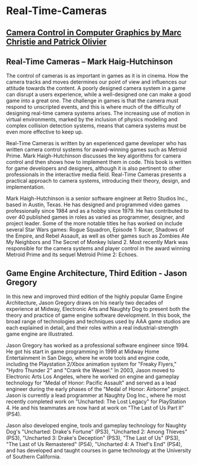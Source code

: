 # Real-Time-Cameras

## [Camera Control in Computer Graphics by Marc Christie and Patrick Olivier](https://github.com/pixiesue/Real-Time-Cameras/blob/6abe1b87f1d85a8a4b3c4ccf972d4f9959618469/Camera%20Control%20in%20Computer%20Graphics.pdf)

## Real-Time Cameras – Mark Haig-Hutchinson
The control of cameras is as important in games as it is in cinema. How the camera tracks and moves determines our point of view and influences our attitude towards the content. A poorly designed camera system in a game can disrupt a users experience, while a well-designed one can make a good game into a great one. The challenge in games is that the camera must respond to unscripted events, and this is where much of the difficulty of designing real-time camera systems arises. The increasing use of motion in virtual environments, marked by the inclusion of physics modeling and complex collision detection systems, means that camera systems must be even more effective to keep up. 

Real-Time Cameras is written by an experienced game developer who has written camera control systems for award-winning games such as Metroid Prime. Mark Haigh-Hutchinson discusses the key algorithms for camera control and then shows how to implement them in code. This book is written for game developers and designers, although it is also pertinent to other professionals in the interactive media field. Real-Time Cameras presents a practical approach to camera systems, introducing their theory, design, and implementation.

Mark Haigh-Hutchinson is a senior software engineer at Retro Studios Inc., based in Austin, Texas. He has designed and programmed video games professionally since 1984 and as a hobby since 1979. He has contributed to over 40 published games in roles as varied as programmer, designer, and project leader. Some of the more notable titles he has worked on include several Star Wars games: Rogue Squadron, Episode 1: Racer, Shadows of the Empire, and Rebel Assault, as well as other games such as Zombies Ate My Neighbors and The Secret of Monkey Island 2. Most recently Mark was responsible for the camera systems and player control in the award winning Metroid Prime and its sequel Metroid Prime 2: Echoes.

## Game Engine Architecture, Third Edition - Jason Gregory
In this new and improved third edition of the highly popular Game Engine Architecture, Jason Gregory draws on his nearly two decades of experience at Midway, Electronic Arts and Naughty Dog to present both the theory and practice of game engine software development. In this book, the broad range of technologies and techniques used by AAA game studios are each explained in detail, and their roles within a real industrial-strength game engine are illustrated.

Jason Gregory has worked as a professional software engineer since 1994. He got his start in game programming in 1999 at Midway Home Entertainment in San Diego, where he wrote tools and engine code, including the Playstation 2/Xbox animation system for "Freaky Flyers," "Hydro Thunder 2" and "Crank the Weasel." In 2003, Jason moved to Electronic Arts Los Angeles, where he worked on engine and gameplay technology for "Medal of Honor: Pacific Assault" and served as a lead engineer during the early phases of the "Medal of Honor: Airborne" project. Jason is currently a lead programmer at Naughty Dog Inc., where he most recently completed work on "Uncharted: The Lost Legacy" for PlayStation 4. He and his teammates are now hard at work on "The Last of Us Part II" (PS4). 

Jason also developed engine, tools and gameplay technology for Naughty Dog's "Uncharted: Drake's Fortune" (PS3), "Uncharted 2: Among Thieves" (PS3), "Uncharted 3: Drake's Deception" (PS3), "The Last of Us" (PS3), "The Last of Us Remastered" (PS4), "Uncharted 4: A Thief's End" (PS4), and has developed and taught courses in game technology at the University of Southern California.
